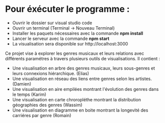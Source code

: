 # Pour éxécuter le programme :
- Ouvrir le dossier sur visual studio code
- Ouvrir un terminal (Terminal -> Nouveau Terminal)
- Installer les paquets nécessaires avec la commande **npm install**
- Lancer le serveur avec la commande **npm start**
- La visualisation sera disponible sur http://localhost:3000

Ce projet vise à explorer les genres musicaux et leurs relations avec différents paramétres à travers plusieurs outils de visualisations. 
Il contient :
  - Une visualisation en arbre des genres musicaux, leurs sous-genres et leurs connexions hiérarchique. (Elias)
  - Une visualisation en réseau des liens entre genres selon les artistes. (Damien)
  - Une visualisation en aire empilées montrant l'évolution des genres dans le temps (Karim)
  - Une visualisation en carte chroropléthe montrant la distribution géographies des genres (Wassim)
  - Une visualisation en diagramme en boite montrant la longevité des carriéres par genre (Romain)
